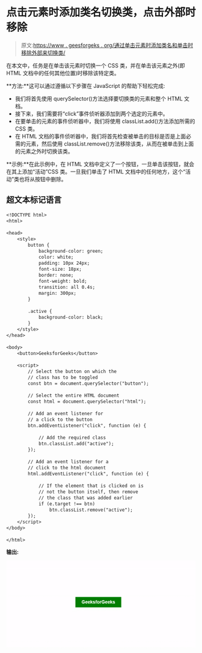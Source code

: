 # 点击元素时添加类名切换类，点击外部时移除

> 原文:[https://www . geesforgeks . org/通过单击元素时添加类名和单击时移除外部来切换类/](https://www.geeksforgeeks.org/toggle-class-by-adding-the-class-name-when-element-is-clicked-and-remove-when-clicked-outside/)

在本文中，任务是在单击该元素时切换一个 CSS 类，并在单击该元素之外(即 HTML 文档中的任何其他位置)时移除该特定类。

**方法:**这可以通过遵循以下步骤在 JavaScript 的帮助下轻松完成:

*   我们将首先使用 querySelector()方法选择要切换类的元素和整个 HTML 文档。
*   接下来，我们需要将“click”事件侦听器添加到两个选定的元素中。
*   在要单击的元素的事件侦听器中，我们将使用 classList.add()方法添加所需的 CSS 类。
*   在 HTML 文档的事件侦听器中，我们将首先检查被单击的目标是否是上面必需的元素，然后使用 classList.remove()方法移除该类，从而在被单击到上面的元素之外时切换该类。

**示例:**在此示例中，在 HTML 文档中定义了一个按钮，一旦单击该按钮，就会在其上添加“活动”CSS 类。一旦我们单击了 HTML 文档中的任何地方，这个“活动”类也将从按钮中删除。

## 超文本标记语言

```htmlhtml
<!DOCTYPE html>
<html>

<head>
    <style>
        button {
            background-color: green;
            color: white;
            padding: 10px 24px;
            font-size: 18px;
            border: none;
            font-weight: bold;
            transition: all 0.4s;
            margin: 300px;
        }

        .active {
            background-color: black;
        }
    </style>
</head>

<body>
    <button>GeeksforGeeks</button>

    <script>
        // Select the button on which the
        // class has to be toggled
        const btn = document.querySelector("button");

        // Select the entire HTML document
        const html = document.querySelector("html");

        // Add an event listener for 
        // a click to the button
        btn.addEventListener("click", function (e) {

            // Add the required class
            btn.classList.add("active");
        });

        // Add an event listener for a
        // click to the html document
        html.addEventListener("click", function (e) {

            // If the element that is clicked on is
            // not the button itself, then remove
            // the class that was added earlier
            if (e.target !== btn)
                btn.classList.remove("active");
        });
    </script>
</body>

</html>
```

**输出:**

![](img/74f48c2100648eea0819ff633234be27.png)